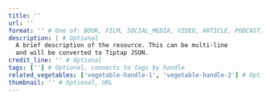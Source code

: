 ```yaml
---
title: ''
url: ''
format: '' # One of: BOOK, FILM, SOCIAL_MEDIA, VIDEO, ARTICLE, PODCAST, COURSE, ACADEMIC_WORK, DATASET, ORGANIZATION, OTHER
description: | # Optional
  A brief description of the resource. This can be multi-line
  and will be converted to Tiptap JSON.
credit_line: '' # Optional
tags: [''] # Optional, connects to tags by handle
related_vegetables: ['vegetable-handle-1', 'vegetable-handle-2'] # Optional, connects to vegetables by handle
thumbnail: '' # Optional, URL
---
```

